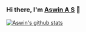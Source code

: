 ### Hi there, I'm [Aswin A S](https://aswin7469.github.io) 👋

<a href="https://github.com/anuraghazra/github-readme-stats">
  <img align="center" src="https://github-readme-stats.vercel.app/api?username=aswin7469&show_icons=true&include_all_commits=true&theme=radical" alt="Aswin's github stats" />
</a>
